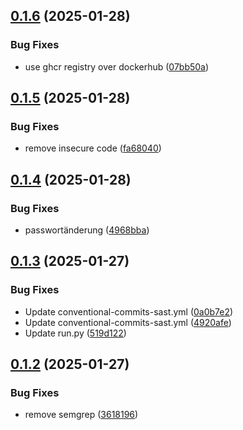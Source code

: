 ## [0.1.6](https://github.com/l4rm4nd/CICD-Example/compare/v0.1.5...v0.1.6) (2025-01-28)


### Bug Fixes

* use ghcr registry over dockerhub ([07bb50a](https://github.com/l4rm4nd/CICD-Example/commit/07bb50ac176a40346a19fcc2c88dd249772f190e))

## [0.1.5](https://github.com/l4rm4nd/CICD-Example/compare/v0.1.4...v0.1.5) (2025-01-28)


### Bug Fixes

* remove insecure code ([fa68040](https://github.com/l4rm4nd/CICD-Example/commit/fa680408c6c76b439b82cf95c03556d8fad6b31e))

## [0.1.4](https://github.com/l4rm4nd/CICD-Example/compare/v0.1.3...v0.1.4) (2025-01-28)


### Bug Fixes

* passwortänderung ([4968bba](https://github.com/l4rm4nd/CICD-Example/commit/4968bba2375664e83be52c70725d5776e478b6b4))

## [0.1.3](https://github.com/l4rm4nd/CICD-Example/compare/v0.1.2...v0.1.3) (2025-01-27)


### Bug Fixes

* Update conventional-commits-sast.yml ([0a0b7e2](https://github.com/l4rm4nd/CICD-Example/commit/0a0b7e2de93d9b2b188a3e4705837e05e1c5c6fa))
* Update conventional-commits-sast.yml ([4920afe](https://github.com/l4rm4nd/CICD-Example/commit/4920afe745cd0f1a6fadabad22e8dc2f9c1d5ec0))
* Update run.py ([519d122](https://github.com/l4rm4nd/CICD-Example/commit/519d122fc780c2cd04529a7453929821dfe88b52))

## [0.1.2](https://github.com/l4rm4nd/CICD-Example/compare/v0.1.1...v0.1.2) (2025-01-27)


### Bug Fixes

* remove semgrep ([3618196](https://github.com/l4rm4nd/CICD-Example/commit/36181961207e5ef7a67816b873d45144a9f2f376))

